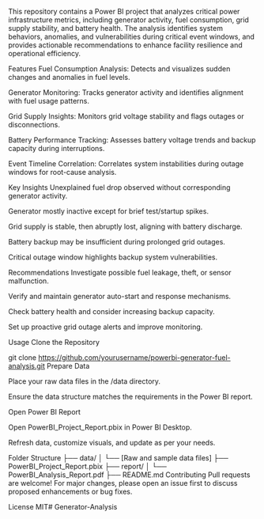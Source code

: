 This repository contains a Power BI project that analyzes critical power infrastructure metrics, including generator activity, fuel consumption, grid supply stability, and battery health. The analysis identifies system behaviors, anomalies, and vulnerabilities during critical event windows, and provides actionable recommendations to enhance facility resilience and operational efficiency.

Features
Fuel Consumption Analysis:
Detects and visualizes sudden changes and anomalies in fuel levels.

Generator Monitoring:
Tracks generator activity and identifies alignment with fuel usage patterns.

Grid Supply Insights:
Monitors grid voltage stability and flags outages or disconnections.

Battery Performance Tracking:
Assesses battery voltage trends and backup capacity during interruptions.

Event Timeline Correlation:
Correlates system instabilities during outage windows for root-cause analysis.

Key Insights
Unexplained fuel drop observed without corresponding generator activity.

Generator mostly inactive except for brief test/startup spikes.

Grid supply is stable, then abruptly lost, aligning with battery discharge.

Battery backup may be insufficient during prolonged grid outages.

Critical outage window highlights backup system vulnerabilities.

Recommendations
Investigate possible fuel leakage, theft, or sensor malfunction.

Verify and maintain generator auto-start and response mechanisms.

Check battery health and consider increasing backup capacity.

Set up proactive grid outage alerts and improve monitoring.

Usage
Clone the Repository


git clone https://github.com/yourusername/powerbi-generator-fuel-analysis.git
Prepare Data

Place your raw data files in the /data directory.

Ensure the data structure matches the requirements in the Power BI report.

Open Power BI Report

Open PowerBI_Project_Report.pbix in Power BI Desktop.

Refresh data, customize visuals, and update as per your needs.

Folder Structure
├── data/
│   └── [Raw and sample data files]
├── PowerBI_Project_Report.pbix
├── report/
│   └── PowerBI_Analysis_Report.pdf
├── README.md
Contributing
Pull requests are welcome! For major changes, please open an issue first to discuss proposed enhancements or bug fixes.

License
MIT# Generator-Analysis

